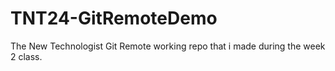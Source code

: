 # TNT24-GitRemoteDemo
The New Technologist Git Remote working repo that i made during the week 2 class.
